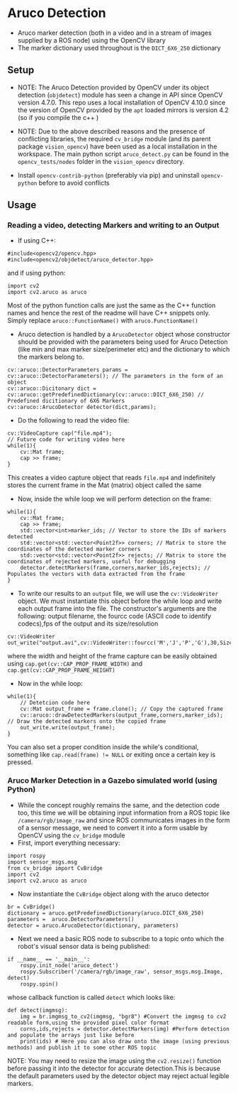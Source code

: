 # Aruco Detection

- Aruco marker detection (both in a video and in a stream of images supplied by a ROS node) using the OpenCV library
- The marker dictionary used throughout is the `DICT_6X6_250` dictionary

## Setup
- NOTE: The Aruco Detection provided by OpenCV under its object detection (`objdetect`) module has seen a change in API since OpenCV version 4.7.0. This repo uses a local installation of OpenCV 4.10.0 since the version of OpenCV provided by the `apt` loaded mirrors is version 4.2 (so if you compile the c++ )
- NOTE: Due to the above described reasons and the presence of conflicting libraries, the required `cv_bridge` module (and its parent package `vision_opencv`) have been used as a local installation in the workspace. The main python script `aruco_detect.py` can be found in the `opencv_tests/nodes` folder in the `vision_opencv` directory.

- Install `opencv-contrib-python` (preferably via pip) and uninstall `opencv-python` before to avoid conflicts

## Usage
### Reading a video, detecting Markers and writing to an Output
- If using C++:
```
#include<opencv2/opencv.hpp>
#include<opencv2/objdetect/aruco_detector.hpp>
```
and if using python:
```
import cv2
import cv2.aruco as aruco
```
Most of the python function calls are just the same as the C++ function names and hence the rest of the readme will have C++ snippets only. Simply replace `aruco::FunctionName()` with `aruco.FunctionName()`

- Aruco detection is handled by a `ArucoDetector` object whose constructor should be provided with the parameters being used for Aruco Detection (like min and max marker size/perimeter etc) and the dictionary to which the markers belong to.
```
cv::aruco::DetectorParameters params = cv::aruco::DetectorParameters(); // The parameters in the form of an object
cv::aruco::Dicitonary dict = cv::aruco::getPredefinedDictionary(cv::aruco::DICT_6X6_250) // Predefined dicitionary of 6X6 Markers 
cv::aruco::ArucoDetector detector(dict,params);
```

- Do the following to read the video file:
```
cv::VideoCapture cap("file.mp4");
// Future code for writing video here
while(1){
    cv::Mat frame;
    cap >> frame;
}
```
This creates a video capture object that reads `file.mp4` and indefinitely stores the current frame in the Mat (matrix) object called the same
- Now, inside the while loop we will perform detection on the frame:
```
while(1){
    cv::Mat frame;
    cap >> frame;
    std::vector<int>marker_ids; // Vector to store the IDs of markers detected
    std::vector<std::vector<Point2f>> corners; // Matrix to store the coordinates of the detected marker corners
    std::vector<std::vector<Point2f>> rejects; // Matrix to store the coordinates of rejected markers, useful for debugging
    detector.detectMarkers(frame,corners,marker_ids,rejects); // Populates the vectors with data extracted from the frame
}

```
- To write our results to an `output` file, we will use the `cv::VideoWriter` object. We must instantiate this object before the while loop and write each output frame into the file. The constructor's arguments are the following: output filename, the fourcc code (ASCII code to identify codecs),fps of the output and its size/resolution
```
cv::VideoWriter out_write("output.avi",cv::VideoWriter::fourcc('M','J','P','G'),30,Size(width,height));
```
where the width and height of the frame capture can be easily obtained using `cap.get(cv::CAP_PROP_FRAME_WIDTH)` and `cap.get(cv::CAP_PROP_FRAME_HEIGHT)`

- Now in the while loop: 
```
while(1){
    // Detetcion code here
    cv::Mat output_frame = frame.clone(); // Copy the captured frame
    cv::aruco::drawDetectedMarkers(output_frame,corners,marker_ids); // Draw the detected markers onto the copied frame
    out_write.write(output_frame);
}

```

You can also set a proper condition inside the while's conditional, something like `cap.read(frame) != NULL` or exiting once a certain key is pressed.

### Aruco Marker Detection in a Gazebo simulated world (using Python)
- While the concept roughly remains the same, and the detection code too, this time we will be obtaining input information from a ROS topic like `/camera/rgb/image_raw` and since ROS communicates images in the form of a sensor message, we need to convert it into a form usable by OpenCV using the `cv_bridge` module
- First, import everything necessary:
```
import rospy
import sensor_msgs.msg
from cv_bridge import CvBridge
import cv2
import cv2.aruco as aruco
```
- Now instantiate the `CvBridge` object along with the aruco detector
```
br = CvBridge()
dictionary = aruco.getPredefinedDictionary(aruco.DICT_6X6_250)
parameters =  aruco.DetectorParameters()
detector = aruco.ArucoDetector(dictionary, parameters)
```

- Next we need a basic ROS node to subscribe to a topic onto which the robot's visual sensor data is being published:
```
if __name__ == '__main__':   
    rospy.init_node('aruco_detect')
    rospy.Subscriber('/camera/rgb/image_raw', sensor_msgs.msg.Image, detect)
    rospy.spin()
```
whose callback function is called `detect` which looks like:
```
def detect(imgmsg):
    img = br.imgmsg_to_cv2(imgmsg, "bgr8") #Convert the imgmsg to cv2 readable form,using the provided pixel color format
    corns,ids,rejects = detector.detectMarkers(img) #Perform detection and populate the arrays just like before
    print(ids) # Here you can also draw onto the image (using previous methods) and publish it to some other ROS topic

```
NOTE: You may need to resize the image using the `cv2.resize()` function before passing it into the detector for accurate detection.This is because the default parameters used by the detector object may reject actual legible markers. 
